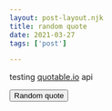 ```yaml
---
layout: post-layout.njk
title: random quote
date: 2021-03-27
tags: ['post']

---
```

<!-- Excerpt Start -->
testing [quotable.io](https://quotable.io) api
<!-- Excerpt End --> 

<script src="https://ajax.googleapis.com/ajax/libs/jquery/3.5.1/jquery.min.js"></script>
<script>
function get_quote() {
    $.get("https://api.quotable.io/random", function(data){
      document.getElementById('para').innerHTML = data.content;
      document.getElementById('author').innerHTML = data.author;
    });
}

$(document).ready(function(){
  get_quote();
  $("button").click(function(){
    get_quote();
  });
});

</script>
</head>
<body>

<div id="para">
</div>

<div id="author">
</div>

<button>Random quote</button>
